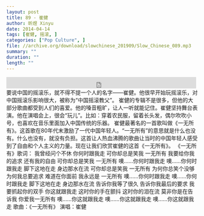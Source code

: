 ```yaml
---
layout: post
title: 89 - 崔健
author: 昕煜 Xinyu
date: 2014-04-14
tags: [崔健, 摇滚, ]
categories: ["Pop Culture", ]
file: //archive.org/download/slowchinese_201909/Slow_Chinese_089.mp3
summary: ""
duration: ""
length: ""
---
```


<iframe src="https://archive.org/embed/slowchinese_201909/Slow_Chinese_089.mp3" width="500" height="30" frameborder="0" webkitallowfullscreen="true" mozallowfullscreen="true" allowfullscreen></iframe>
要说中国的摇滚乐，就不得不提一个人的名字——崔健。他很早开始玩摇滚乐，对中国摇滚乐影响很大，被称为“中国摇滚教父”。
崔健的专辑不是很多，但他的大部分歌曲都受到人们的喜爱。他的嗓音粗旷，让人一听就能记住。崔健坚持舞台表演。他在演唱会上，很会“玩儿”。比如：穿着农民服，留着长头发，偶尔吹吹小号，也喜欢在音乐里面加入中国传统的乐器。
崔健最著名的一首歌叫做《一无所有》。这首歌在80年代末激励了一代中国年轻人。“一无所有”的意思就是什么也没有。什么也没有，就没有负担。这首让人热血沸腾的歌曲让当时的中国年轻人感受到了自由和个人主义的力量。现在让我们欣赏崔健的这首《一无所有》。
《一无所有》歌词：
我曾经问个不休
你何时跟我走
可你却总是笑我
一无所有
我要给你我的追求
还有我的自由
可你却总是笑我
一无所有
噢……你何时跟我走
噢……你何时跟我走
脚下这地在走
身边那水在流
可你却总是笑我
一无所有
为何你总笑个没够
为何我总要追求
难道在你面前
我永远是
一无所有
噢……你何时跟我走
噢……你何时跟我走
脚下这地在走
身边那水在流
告诉你我等了很久
告诉你我最后的要求
我要抓起你的双手
你这就跟我走
这时你的手在颤抖
这时你的泪在流
莫非你是在告诉我
你爱我一无所有
噢……你这就跟我走
噢……你这就跟我走
噢……你这就跟我走
歌曲：《一无所有》
 演唱：崔健
 
